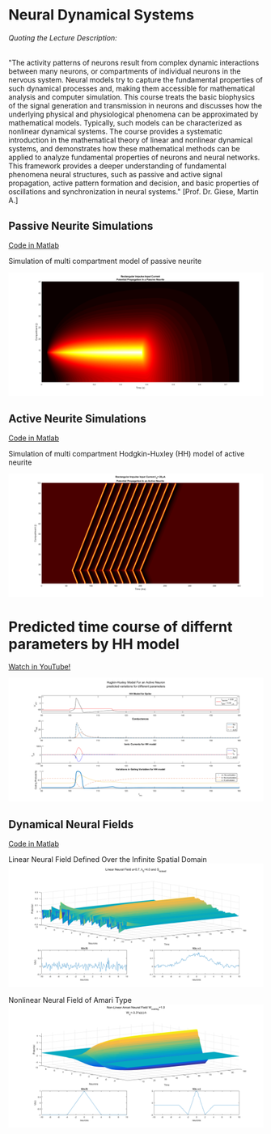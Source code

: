 # Neural Dynamical Systems
###### Quoting the Lecture Description:
"The activity patterns of neurons result from complex dynamic interactions between many neurons, or compartments of individual neurons in the nervous system. Neural models try to capture the fundamental properties of such dynamical processes and, making them accessible for mathematical analysis and computer simulation. This course treats the basic biophysics of the signal generation and transmission in neurons and discusses how the underlying physical and physiological phenomena can be approximated by mathematical models. Typically, such models can be characterized as nonlinear dynamical systems. The course provides a systematic introduction in the mathematical theory of linear and nonlinear dynamical systems, and demonstrates how these mathematical methods can be applied to analyze fundamental properties of neurons and neural networks. This framework provides a deeper understanding of fundamental phenomena neural structures, such as passive and active signal propagation, active pattern formation and decision, and basic properties of oscillations and synchronization in neural systems." [Prof. Dr. Giese, Martin A.]

## Passive Neurite Simulations 
[Code in Matlab](MultiPassiveNeurite.m)

Simulation of multi compartment model of passive neurite
<!-- ![alt tag](http://neuronaldynamics.epfl.ch/online/x82.png) -->

![alt tag](images/MultiPassiveNeurite.png)


## Active Neurite Simulations
[Code in Matlab](MultiActiveNeurite.m)

Simulation of multi compartment Hodgkin-Huxley (HH) model of active neurite

![alt tag](images/MultiActiveNeurite.png)

# Predicted time course of differnt parameters by HH model 
[Watch in YouTube!](https://www.youtube.com/watch?v=TYqxIPV0ua0)

![alt tag](images/HHModel.png)


## Dynamical Neural Fields
[Code in Matlab](ND09NeuralFeilds.m)

Linear Neural Field Defined Over the Infinite Spatial Domain
![alt tag](images/LNF.png)

Nonlinear Neural Field of Amari Type
![alt tag](images/NNF.png)
